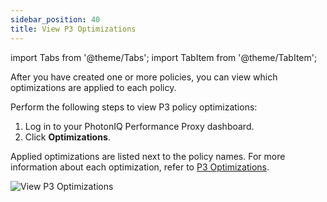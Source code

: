 ```yaml
---
sidebar_position: 40
title: View P3 Optimizations
---
```

import Tabs from '@theme/Tabs';
import TabItem from '@theme/TabItem';

After you have created one or more policies, you can view which optimizations are applied to each policy.

Perform the following steps to view P3 policy optimizations:

1. Log in to your PhotonIQ Performance Proxy dashboard.
2. Click **Optimizations**.

Applied optimizations are listed next to the policy names. For more information about each optimization, refer to [P3 Optimizations](p3-optimizations.md).

![View P3 Optimizations](/img/photoniq/p3/p3-view-optimizations.png)
